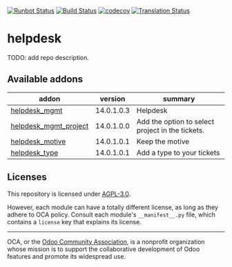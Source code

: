 [![Runbot Status](https://runbot.odoo-community.org/runbot/badge/flat/282/14.0.svg)](https://runbot.odoo-community.org/runbot/repo/github-com-oca-helpdesk-282)
[![Build Status](https://travis-ci.com/OCA/helpdesk.svg?branch=14.0)](https://travis-ci.com/OCA/helpdesk)
[![codecov](https://codecov.io/gh/OCA/helpdesk/branch/14.0/graph/badge.svg)](https://codecov.io/gh/OCA/helpdesk)
[![Translation Status](https://translation.odoo-community.org/widgets/helpdesk-14-0/-/svg-badge.svg)](https://translation.odoo-community.org/engage/helpdesk-14-0/?utm_source=widget)

<!-- /!\ do not modify above this line -->

# helpdesk

TODO: add repo description.

<!-- /!\ do not modify below this line -->

<!-- prettier-ignore-start -->

[//]: # (addons)

Available addons
----------------
addon | version | summary
--- | --- | ---
[helpdesk_mgmt](helpdesk_mgmt/) | 14.0.1.0.3 | Helpdesk
[helpdesk_mgmt_project](helpdesk_mgmt_project/) | 14.0.1.0.0 | Add the option to select project in the tickets.
[helpdesk_motive](helpdesk_motive/) | 14.0.1.0.1 | Keep the motive
[helpdesk_type](helpdesk_type/) | 14.0.1.0.1 | Add a type to your tickets

[//]: # (end addons)

<!-- prettier-ignore-end -->

## Licenses

This repository is licensed under [AGPL-3.0](LICENSE).

However, each module can have a totally different license, as long as they adhere to OCA
policy. Consult each module's `__manifest__.py` file, which contains a `license` key
that explains its license.

----

OCA, or the [Odoo Community Association](http://odoo-community.org/), is a nonprofit
organization whose mission is to support the collaborative development of Odoo features
and promote its widespread use.
